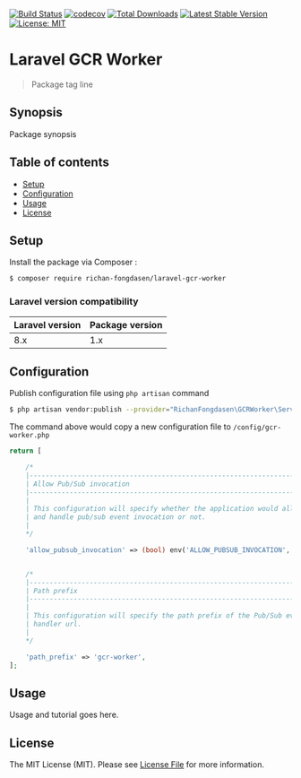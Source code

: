 [![Build Status](https://travis-ci.org/richan-fongdasen/laravel-gcr-worker.svg?branch=master)](https://travis-ci.org/richan-fongdasen/laravel-gcr-worker)
[![codecov](https://codecov.io/gh/richan-fongdasen/laravel-gcr-worker/branch/master/graph/badge.svg)](https://codecov.io/gh/richan-fongdasen/laravel-gcr-worker)
[![Total Downloads](https://poser.pugx.org/richan-fongdasen/laravel-gcr-worker/d/total.svg)](https://packagist.org/packages/richan-fongdasen/laravel-gcr-worker)
[![Latest Stable Version](https://poser.pugx.org/richan-fongdasen/laravel-gcr-worker/v/stable.svg)](https://packagist.org/packages/richan-fongdasen/laravel-gcr-worker)
[![License: MIT](https://poser.pugx.org/richan-fongdasen/laravel-gcr-worker/license.svg)](https://opensource.org/licenses/MIT)

# Laravel GCR Worker

> Package tag line

## Synopsis

Package synopsis

## Table of contents

- [Setup](#setup)
- [Configuration](#configuration)
- [Usage](#usage)
- [License](#license)

## Setup

Install the package via Composer :

```sh
$ composer require richan-fongdasen/laravel-gcr-worker
```

### Laravel version compatibility

| Laravel version | Package version   |
| :-------------- | :---------------- |
| 8.x             | 1.x               |

## Configuration

Publish configuration file using `php artisan` command

```sh
$ php artisan vendor:publish --provider="RichanFongdasen\GCRWorker\ServiceProvider"
```

The command above would copy a new configuration file to `/config/gcr-worker.php`

```php
return [

    /*
    |--------------------------------------------------------------------------
    | Allow Pub/Sub invocation
    |--------------------------------------------------------------------------
    |
    | This configuration will specify whether the application would allow
    | and handle pub/sub event invocation or not.
    |
    */

    'allow_pubsub_invocation' => (bool) env('ALLOW_PUBSUB_INVOCATION', false),


    /*
    |--------------------------------------------------------------------------
    | Path prefix
    |--------------------------------------------------------------------------
    |
    | This configuration will specify the path prefix of the Pub/Sub event
    | handler url.
    |
    */

    'path_prefix' => 'gcr-worker',
];
```

## Usage

Usage and tutorial goes here.

## License

The MIT License (MIT). Please see [License File](LICENSE.md) for more information.